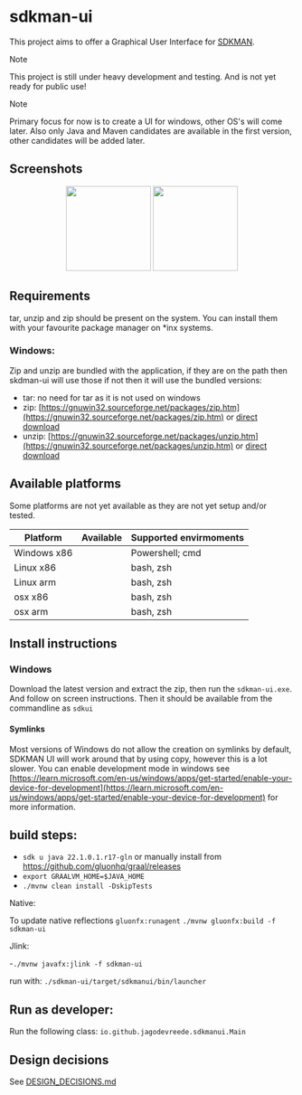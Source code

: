 # sdkman-ui

This project aims to offer a Graphical User Interface for [SDKMAN](https://sdkman.io/).

> [!NOTE]  
> This project is still under heavy development and testing. And is not yet ready for public use!

> [!NOTE]  
> Primary focus for now is to create a UI for windows, other OS's will come later.
> Also only Java and Maven candidates are available in the first version, other candidates will be added later.

## Screenshots

<p align="center">
    <img height="150" src="https://jagodevreede.github.io/sdkman-ui-images/gallery1.png" />
    <img height="150" src="https://jagodevreede.github.io/sdkman-ui-images/gallery2.png" />
</p>

## Requirements

tar, unzip and zip should be present on the system. You can install them with your favourite package manager on *inx
systems.

### Windows:

Zip and unzip are bundled with the application, if they are on the path then skdman-ui will use those if not then it
will use the bundled versions:

- tar: no need for tar as it is not used on windows
- zip: [https://gnuwin32.sourceforge.net/packages/zip.htm](https://gnuwin32.sourceforge.net/packages/zip.htm)
  or [direct download](http://downloads.sourceforge.net/gnuwin32/zip-3.0-bin.zip)
- unzip: [https://gnuwin32.sourceforge.net/packages/unzip.htm](https://gnuwin32.sourceforge.net/packages/unzip.htm)
  or [direct download](https://gnuwin32.sourceforge.net/downlinks/unzip-bin-zip.php)

## Available platforms

Some platforms are not yet available as they are not yet setup and/or tested.

| Platform    | Available | Supported envirmoments |
|-------------|-----------|------------------------|
| Windows x86 |           | Powershell; cmd        |
| Linux x86   |           | bash, zsh              |      
| Linux arm   |           | bash, zsh              |
| osx x86     |           | bash, zsh              |
| osx arm     |           | bash, zsh              |

## Install instructions

### Windows

Download the latest version and extract the zip, then run the `sdkman-ui.exe`. And follow on screen instructions. Then
it should be available from the commandline as `sdkui`

#### Symlinks

Most versions of Windows do not allow the creation on symlinks by default, SDKMAN UI will work
around that by using copy, however this is a lot slower. You can enable development mode in windows
see [https://learn.microsoft.com/en-us/windows/apps/get-started/enable-your-device-for-development](https://learn.microsoft.com/en-us/windows/apps/get-started/enable-your-device-for-development)
for more information.

## build steps:

- `sdk u java 22.1.0.1.r17-gln` or manually install from https://github.com/gluonhq/graal/releases
- `export GRAALVM_HOME=$JAVA_HOME`
- `./mvnw clean install -DskipTests`

Native:

To update native reflections `gluonfx:runagent`
`./mvnw gluonfx:build -f sdkman-ui`

Jlink:

-`./mvnw javafx:jlink -f sdkman-ui`

run with: `./sdkman-ui/target/sdkmanui/bin/launcher`

## Run as developer:

Run the following class:
`io.github.jagodevreede.sdkmanui.Main`

## Design decisions

See [DESIGN_DECISIONS.md](DESIGN_DECISIONS.md)